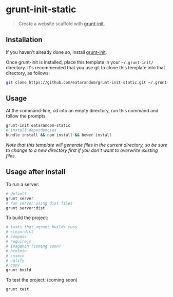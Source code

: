 # grunt-init-static

> Create a website scaffold with [grunt-init][].

[grunt-init]: http://gruntjs.com/project-scaffolding

## Installation
If you haven't already done so, install [grunt-init][].

Once grunt-init is installed, place this template in your `~/.grunt-init/` directory. It's recommended that you use git to clone this template into that directory, as follows:

```bash
git clone https://github.com/eatarandom/grunt-init-static.git ~/.grunt-init/eatarandom-static
```

## Usage

At the command-line, cd into an empty directory, run this command and follow the prompts.

```bash
grunt-init eatarandom-static
# install dependencies
bundle install && npm install && bower install
```

_Note that this template will generate files in the current directory, so be sure to change to a new directory first if you don't want to overwrite existing files._


## Usage after install

To run a server:

```bash
# default
grunt server
# run server using dist files
grunt server:dist
```

To build the project:

```bash
# tasks that <grunt build> runs
# clean:dist
# compass
# requirejs
# imagemin (coming soon)
# htmlmin
# cssmin
# uglify
# copy
grunt build
```

To test the project: (coming soon)

```
grunt test
```
